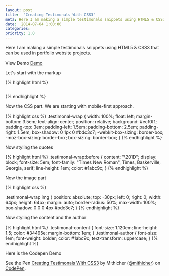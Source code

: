 ```yaml
---
layout: post
title:  "Creating Testimonals With CSS3"
meta: Here I am making a simple testimonals snippets using HTML5 & CSS3 that can be used in portfolio website projects.
date:  2014-07-04 1:00:00
categories:  
priority: 1.0
---
```


Here I am making a simple testimonals snippets using HTML5 & CSS3 that can be used in portfolio website projects.

View Demo <a class="btn btn-small btn-green" href="http://codepen.io/mithicher/full/pKaLI/">Demo</a>

Let's start with the markup

{% highlight html %}

<div class="testimonal-wrap">
    <img src="your-image-source" alt="">
    <div class="testimonal-content"></div>
    <p class="testimonal-author"></p>
</div>

{% endhighlight %}

Now the CSS part. We are starting with mobile-first approach.

{% highlight css %}
.testimonal-wrap {
    width: 100%;
    float: left;
    margin-bottom: 3.5em;
    text-align: center;
    position: relative;
    background: #ecf0f1;
    padding-top: 3em; 
    padding-left: 1.5em;
    padding-bottom: 2.5em;
    padding-right: 1.5em;
    box-shadow: 0 1px 0 #bdc3c7;
    -webkit-box-sizing: border-box;
    -moz-box-sizing: border-box;
    box-sizing: border-box;
}
{% endhighlight %}

Now styling the quotes

{% highlight html %}
.testimonal-wrap:before {
    content: "\201D";
    display: block;
    font-size: 5em;
    font-family: "Times New Roman", Times, Baskerville, Georgia, serif;
    line-height: 1em;
    color: #1abc9c;
}
{% endhighlight %}

Now the image part

{% highlight css %}

.testimonal-wrap img {
    position: absolute;
    top: -30px;
    left: 0;
    right: 0;
    width: 64px;
    height: 64px;
    margin: auto;
    border-radius: 50%;
    max-width: 100%;
    box-shadow: 0 0 0 4px #bdc3c7;
}
{% endhighlight %}

Now styling the content and the author

{% highlight html %}
.testimonal-content {
    font-size: 1.120em;
    line-height: 1.5;
    color: #34495e;
    margin-bottom: 1em;
}
.testimonal-author {
    font-size: 1em;
    font-weight: bolder;
    color: #1abc9c;
    text-transform: uppercase;
}
{% endhighlight %}

Here is the Codepen Demo

<p data-height="527" data-theme-id="0" data-slug-hash="pKaLI" data-default-tab="result" class='codepen'>See the Pen <a href='http://codepen.io/mithicher/pen/pKaLI/'>Creating Testimonals With CSS3</a> by Mithicher (<a href='http://codepen.io/mithicher'>@mithicher</a>) on <a href='http://codepen.io'>CodePen</a>.</p>
<script async="async" src="http://codepen.io/assets/embed/ei.js"></script>